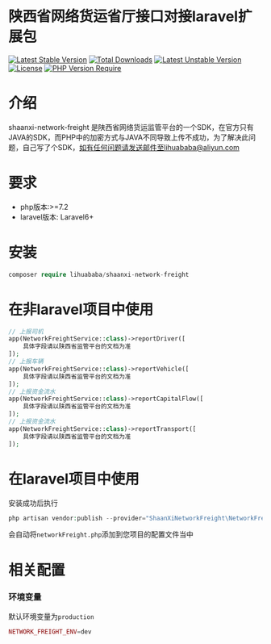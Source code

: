 # 陕西省网络货运省厅接口对接laravel扩展包

[![Latest Stable Version](http://poser.pugx.org/lihuababa/shaanxi-network-freight/v)](https://packagist.org/packages/lihuababa/shaanxi-network-freight) 
[![Total Downloads](http://poser.pugx.org/lihuababa/shaanxi-network-freight/downloads)](https://packagist.org/packages/lihuababa/shaanxi-network-freight)
[![Latest Unstable Version](http://poser.pugx.org/lihuababa/shaanxi-network-freight/v/unstable)](https://packagist.org/packages/lihuababa/shaanxi-network-freight)
[![License](http://poser.pugx.org/lihuababa/shaanxi-network-freight/license)](https://packagist.org/packages/lihuababa/shaanxi-network-freight)
[![PHP Version Require](http://poser.pugx.org/lihuababa/shaanxi-network-freight/require/php)](https://packagist.org/packages/lihuababa/shaanxi-network-freight)

# 介绍
shaanxi-network-freight 是陕西省网络货运监管平台的一个SDK，在官方只有JAVA的SDK，而PHP中的加密方式与JAVA不同导致上传不成功，为了解决此问题，自己写了个SDK，如有任何问题请发送邮件至lihuababa@aliyun.com

# 要求
- php版本:>=7.2
- laravel版本: Laravel6+


# 安装

```php
composer require lihuababa/shaanxi-network-freight
```

# 在非laravel项目中使用
```php
// 上报司机
app(NetworkFreightService::class)->reportDriver([
    具体字段请以陕西省监管平台的文档为准
]);
// 上报车辆
app(NetworkFreightService::class)->reportVehicle([
    具体字段请以陕西省监管平台的文档为准
]);
// 上报资金流水
app(NetworkFreightService::class)->reportCapitalFlow([
    具体字段请以陕西省监管平台的文档为准
]);
// 上报资金流水
app(NetworkFreightService::class)->reportTransport([
    具体字段请以陕西省监管平台的文档为准
]);
```

# 在laravel项目中使用

安装成功后执行
```php
php artisan vendor:publish --provider="ShaanXiNetworkFreight\NetworkFreightServiceProvider"

```
会自动将`networkFreight.php`添加到您项目的配置文件当中

# 相关配置

### 环境变量
默认环境变量为`production`
```php
NETWORK_FREIGHT_ENV=dev
```
